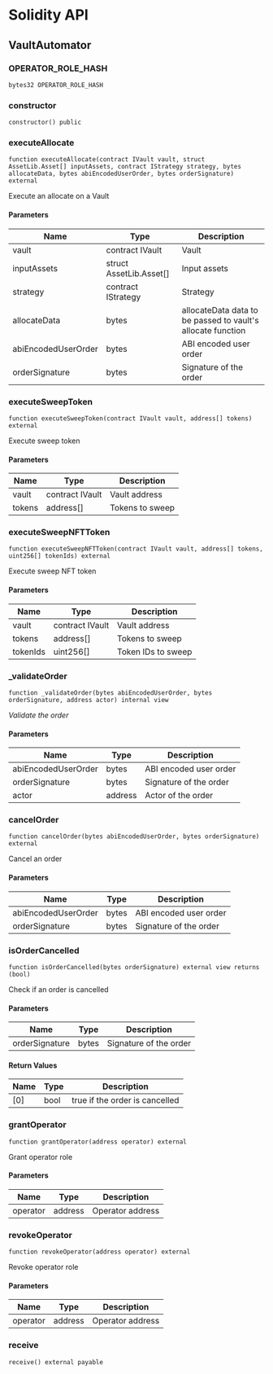 # Solidity API

## VaultAutomator

### OPERATOR_ROLE_HASH

```solidity
bytes32 OPERATOR_ROLE_HASH
```

### constructor

```solidity
constructor() public
```

### executeAllocate

```solidity
function executeAllocate(contract IVault vault, struct AssetLib.Asset[] inputAssets, contract IStrategy strategy, bytes allocateData, bytes abiEncodedUserOrder, bytes orderSignature) external
```

Execute an allocate on a Vault

#### Parameters

| Name                | Type                    | Description                                                 |
| ------------------- | ----------------------- | ----------------------------------------------------------- |
| vault               | contract IVault         | Vault                                                       |
| inputAssets         | struct AssetLib.Asset[] | Input assets                                                |
| strategy            | contract IStrategy      | Strategy                                                    |
| allocateData        | bytes                   | allocateData data to be passed to vault's allocate function |
| abiEncodedUserOrder | bytes                   | ABI encoded user order                                      |
| orderSignature      | bytes                   | Signature of the order                                      |

### executeSweepToken

```solidity
function executeSweepToken(contract IVault vault, address[] tokens) external
```

Execute sweep token

#### Parameters

| Name   | Type            | Description     |
| ------ | --------------- | --------------- |
| vault  | contract IVault | Vault address   |
| tokens | address[]       | Tokens to sweep |

### executeSweepNFTToken

```solidity
function executeSweepNFTToken(contract IVault vault, address[] tokens, uint256[] tokenIds) external
```

Execute sweep NFT token

#### Parameters

| Name     | Type            | Description        |
| -------- | --------------- | ------------------ |
| vault    | contract IVault | Vault address      |
| tokens   | address[]       | Tokens to sweep    |
| tokenIds | uint256[]       | Token IDs to sweep |

### \_validateOrder

```solidity
function _validateOrder(bytes abiEncodedUserOrder, bytes orderSignature, address actor) internal view
```

_Validate the order_

#### Parameters

| Name                | Type    | Description            |
| ------------------- | ------- | ---------------------- |
| abiEncodedUserOrder | bytes   | ABI encoded user order |
| orderSignature      | bytes   | Signature of the order |
| actor               | address | Actor of the order     |

### cancelOrder

```solidity
function cancelOrder(bytes abiEncodedUserOrder, bytes orderSignature) external
```

Cancel an order

#### Parameters

| Name                | Type  | Description            |
| ------------------- | ----- | ---------------------- |
| abiEncodedUserOrder | bytes | ABI encoded user order |
| orderSignature      | bytes | Signature of the order |

### isOrderCancelled

```solidity
function isOrderCancelled(bytes orderSignature) external view returns (bool)
```

Check if an order is cancelled

#### Parameters

| Name           | Type  | Description            |
| -------------- | ----- | ---------------------- |
| orderSignature | bytes | Signature of the order |

#### Return Values

| Name | Type | Description                    |
| ---- | ---- | ------------------------------ |
| [0]  | bool | true if the order is cancelled |

### grantOperator

```solidity
function grantOperator(address operator) external
```

Grant operator role

#### Parameters

| Name     | Type    | Description      |
| -------- | ------- | ---------------- |
| operator | address | Operator address |

### revokeOperator

```solidity
function revokeOperator(address operator) external
```

Revoke operator role

#### Parameters

| Name     | Type    | Description      |
| -------- | ------- | ---------------- |
| operator | address | Operator address |

### receive

```solidity
receive() external payable
```
